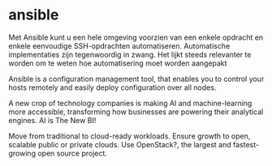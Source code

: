 # ansible
Met Ansible kunt u een hele omgeving voorzien van een enkele opdracht en enkele eenvoudige SSH-opdrachten automatiseren. Automatische implementaties zijn tegenwoordig in zwang. Het lijkt steeds relevanter te worden om te weten hoe automatisering moet worden aangepakt

Ansible is a configuration management tool, that enables you to control your hosts remotely and easily deploy configuration over all nodes.

A new crop of technology companies is making AI and machine-learning more accessible, transforming how businesses are powering their analytical engines. AI is The New BI! 

Move from traditional to cloud-ready workloads. Ensure growth to open, scalable public or private clouds. Use OpenStack?, the largest and fastest-growing open source project. 

